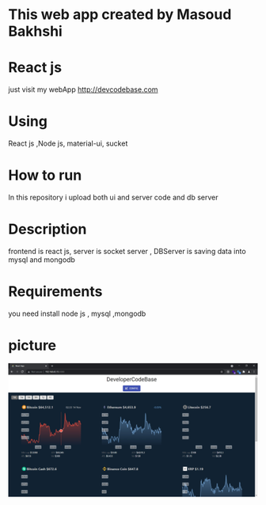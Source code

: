 # This web app created by Masoud Bakhshi

# React js

just visit my webApp http://devcodebase.com

# Using

React js ,Node js, material-ui, sucket

# How to run

In this repository i upload both ui and server code and db server

# Description

frontend is react js, server is socket server , DBServer is saving data into mysql and mongodb

# Requirements

you need install node js , mysql ,mongodb

# picture

![chat-server](https://github.com/masoud-bakhshi/cryptocurrency/blob/main/crypto.jpg)
